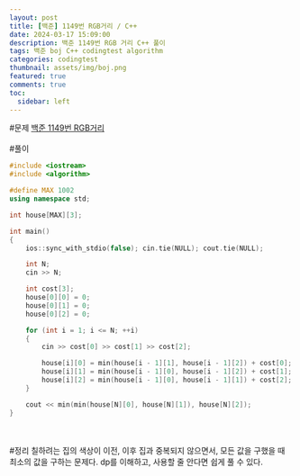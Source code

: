 ```yaml
---
layout: post
title: [백준] 1149번 RGB거리 / C++
date: 2024-03-17 15:09:00
description: 백준 1149번 RGB 거리 C++ 풀이
tags: 백준 boj C++ codingtest algorithm
categories: codingtest
thumbnail: assets/img/boj.png
featured: true
comments: true
toc:
  sidebar: left
---
```


#문제
[백준 1149번 RGB거리](https://www.acmicpc.net/problem/1149)
<br>
<br>
#풀이
```c++
#include <iostream>
#include <algorithm>

#define MAX 1002
using namespace std;

int house[MAX][3];

int main()
{
	ios::sync_with_stdio(false); cin.tie(NULL); cout.tie(NULL);

	int N;
	cin >> N;

	int cost[3];
	house[0][0] = 0;
	house[0][1] = 0;
	house[0][2] = 0;

	for (int i = 1; i <= N; ++i)
	{
		cin >> cost[0] >> cost[1] >> cost[2];

		house[i][0] = min(house[i - 1][1], house[i - 1][2]) + cost[0];
		house[i][1] = min(house[i - 1][0], house[i - 1][2]) + cost[1];
		house[i][2] = min(house[i - 1][0], house[i - 1][1]) + cost[2];
	}

	cout << min(min(house[N][0], house[N][1]), house[N][2]);
}
```
<br>
<br>
#정리
칠하려는 집의 색상이 이전, 이후 집과 중복되지 않으면서, 모든 값을 구했을 때 최소의 값을 구하는 문제다.
dp를 이해하고, 사용할 줄 안다면 쉽게 풀 수 있다.